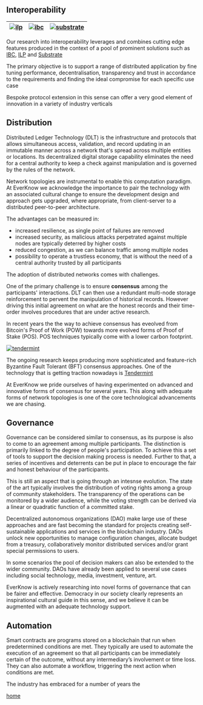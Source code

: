 
## Interoperability 

|[![ilp](img/ilp.png)](https://interledger.org)|[![ibc](img/cosmos.png)](https://cosmos.network)|[![substrate](img/substrate.png)](https://substrate.io)
|:-|:-|:-|

Our research into interoperability leverages and combines cutting edge features produced in the context of a pool of prominent solutions such as [IBC](https://ibc.cosmos.network/), [ILP](https://interledger.org) and [Substrate](https://substrate.io)

The primary objective is to support a range of distributed application by fine tuning performance, decentralisation, transparency and trust in accordance to the requirements and finding the ideal compromise for each specific use case

Bespoke protocol extension in this sense can offer a very good element of innovation in a variety of industry verticals

## Distribution

Distributed Ledger Technology (DLT) is the infrastructure and protocols that allows simultaneous access, validation, and record updating in an immutable manner across a network that's spread across multiple entities or locations. Its decentralized digital storage capability eliminates the need for a central authority to keep a check against manipulation and is governed by the rules of the network. 

Network topologies are instrumental to enable this computation paradigm. At EverKnow we acknowledge the importance to pair the technology with an associated cultural change to ensure the development design and approach gets upgraded, where appropriate, from client-server to a distributed peer-to-peer architecture.

The advantages can be measured in:

- increased resilience, as single point of failures are removed
- increased security, as malicious attacks perpetrated against multiple nodes are typically deterred by higher costs
- reduced congestion, as we can balance traffic among multiple nodes
- possibility to operate a trustless economy, that is without the need of a central authority trusted by all participants 

The adoption of distributed networks comes with challenges.

One of the primary challenge is to ensure **consensus** among the participants' interactions. DLT can then use a redundant multi-node storage reinforcement to pervent the manipulation of historical records. However driving this initial agreement on what are the honest records and their time-order involves procedures that are under active research.

In recent years the the way to achieve consensus has eveolved from Bitcoin's Proof of Work (POW) towards more evolved forms of Proof of Stake (POS). POS techniques typically come with a lower carbon footprint.

[![tendermint](img/tendermint.png)](https://tendermint.com)

The ongoing research keeps producing more sophisticated and feature-rich Byzantine Fault Tolerant (BFT) consensus approaches.
One of the technology that is getting traction nowadays is [Tendermint](https://tendermint.com)

At EverKnow we pride ourselves of having experimented on advanced and innovative forms of consensus for several years. This along with adequate forms of network topologies is one of the core technological advancements we are chasing.

## Governance

Governance can be considered similar to consensus, as its purpose is also to come to an agreement among multiple participants. The distinction is primarily linked to the degree of people's participation. To achieve this a set of tools to support the decision making process is needed. Further to that, a series of incentives and deterrents can be put in place to encourage the fair and honest behaviour of the participants.

This is still an aspect that is going through an intesnse evolution. The state of the art typically involves the distribution of voting rights among a group of community stakeholders. The transparency of the operations can be monitored by a wider audience, while the voting strength can be derived via a linear or quadratic function of a committed stake.

Decentralized autonomous organizations (DAO) make large use of these approaches and are fast becoming the standard for projects creating self-sustainable applications and services in the blockchain industry. DAOs unlock new opportunities to manage configuration changes, allocate budget from a treasury, collaboratively monitor distributed services and/or grant special permissions to users.

In some scenarios the pool of decision makers can also be extended to the wider community. DAOs have already been applied to several use cases including social technology, media, investment, venture, art.

EverKnow is actively researching into novel forms of governance that can be fairer and effective. Democracy in our society clearly represents an inspirational cultural guide in this sense, and we believe it can be augmented with an adequate technology support.

## Automation

Smart contracts are programs stored on a blockchain that run when predetermined conditions are met. They typically are used to automate the execution of an agreement so that all participants can be immediately certain of the outcome, without any intermediary’s involvement or time loss. They can also automate a workflow, triggering the next action when conditions are met.

The industry has embraced for a number of years the 

[home](home.md)